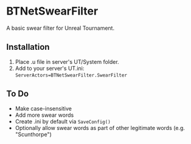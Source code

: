 # BTNetSwearFilter
A basic swear filter for Unreal Tournament. 

## Installation
1. Place .u file in server's UT/System folder.
2. Add to your server's UT.ini:  
`ServerActors=BTNetSwearFilter.SwearFilter`

## To Do
* Make case-insensitive
* Add more swear words
* Create .ini by default via `SaveConfig()`
* Optionally allow swear words as part of other legitimate words (e.g. "Scunthorpe")

